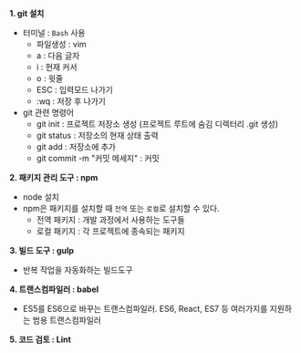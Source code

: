 <b>1. git 설치</b>
   - 터미널 : `Bash` 사용
     * 파일생성 : vim 
     * a : 다음 글자 
     * i : 현재 커서 
     * o : 윗줄 
     * ESC : 입력모드 나가기 
     * :wq : 저장 후 나가기
   - git 관련 명령어
     * git init : 프로젝트 저장소 생성 (프로젝트 루트에 숨김 디렉터리 .git 생성)
     * git status : 저장소의 현재 상태 출력
     * git add : 저장소에 추가
     * git commit -m "커밋 메세지" : 커밋
 
<b>2. 패키지 관리 도구 : npm</b>
   - node 설치
   - npm은 패키지를 설치할 때 `전역` 또는 `로컬`로 설치할 수 있다.
      * 전역 패키지 : 개발 과정에서 사용하는 도구들
      * 로컬 패키지 : 각 프로젝트에 종속되는 패키지
      
<b>3. 빌드 도구 : gulp</b>
   - 반복 작업을 자동화하는 빌드도구
   
<b>4. 트랜스컴파일러 : babel</b>
   - ES5를 ES6으로 바꾸는 트랜스컴파일러. ES6, React, ES7 등 여러가지를 지원하는 범용 트랜스컴파일러
   
<b>5. 코드 검토 : Lint</b>
